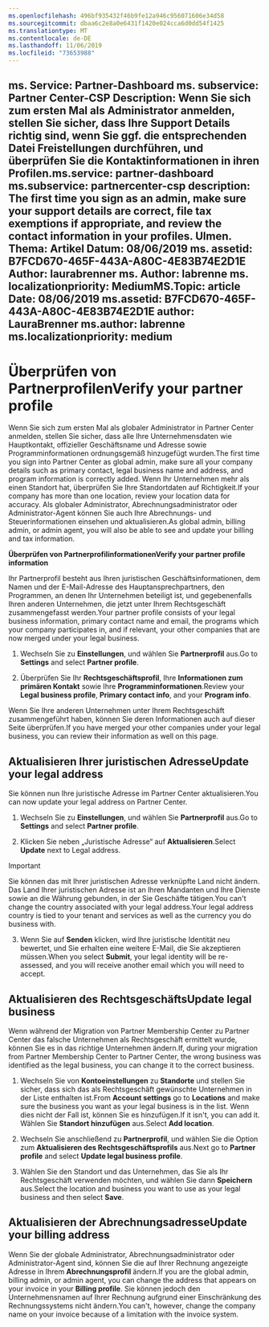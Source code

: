 ```yaml
---
ms.openlocfilehash: 496bf935432f46b9fe12a946c956071606e34d58
ms.sourcegitcommit: dbaa6c2e8a0e6431f1420e024cca6d0dd54f1425
ms.translationtype: MT
ms.contentlocale: de-DE
ms.lasthandoff: 11/06/2019
ms.locfileid: "73653988"
---
```

<span data-ttu-id="5395a-101">ms. Service: Partner-Dashboard ms. subservice: Partner Center-CSP Description: Wenn Sie sich zum ersten Mal als Administrator anmelden, stellen Sie sicher, dass Ihre Support Details richtig sind, wenn Sie ggf. die entsprechenden Datei Freistellungen durchführen, und überprüfen Sie die Kontaktinformationen in ihren Profilen.</span><span class="sxs-lookup"><span data-stu-id="5395a-101">ms.service: partner-dashboard ms.subservice: partnercenter-csp description: The first time you sign as an admin, make sure your support details are correct, file tax exemptions if appropriate, and review the contact information in your profiles.</span></span>
<span data-ttu-id="5395a-102">Ulmen. Thema: Artikel Datum: 08/06/2019 ms. assetid: B7FCD670-465F-443A-A80C-4E83B74E2D1E Author: laurabrenner ms. Author: labrenne ms. localizationpriority: Medium</span><span class="sxs-lookup"><span data-stu-id="5395a-102">MS.Topic: article Date: 08/06/2019 ms.assetid: B7FCD670-465F-443A-A80C-4E83B74E2D1E author: LauraBrenner ms.author: labrenne ms.localizationpriority: medium</span></span>
---

# <a name="verify-your-partner-profile"></a><span data-ttu-id="5395a-103">Überprüfen von Partnerprofilen</span><span class="sxs-lookup"><span data-stu-id="5395a-103">Verify your partner profile</span></span>

<span data-ttu-id="5395a-104">Wenn Sie sich zum ersten Mal als globaler Administrator in Partner Center anmelden, stellen Sie sicher, dass alle Ihre Unternehmensdaten wie Hauptkontakt, offizieller Geschäftsname und Adresse sowie Programminformationen ordnungsgemäß hinzugefügt wurden.</span><span class="sxs-lookup"><span data-stu-id="5395a-104">The first time you sign into Partner Center as  global admin, make sure all your company details such as primary contact, legal business name and address, and program information is correctly added.</span></span> <span data-ttu-id="5395a-105">Wenn Ihr Unternehmen mehr als einen Standort hat, überprüfen Sie Ihre Standortdaten auf Richtigkeit.</span><span class="sxs-lookup"><span data-stu-id="5395a-105">If your company has more than one location, review your location data for accuracy.</span></span> <span data-ttu-id="5395a-106">Als globaler Administrator, Abrechnungsadministrator oder Administrator-Agent können Sie auch Ihre Abrechnungs- und Steuerinformationen einsehen und aktualisieren.</span><span class="sxs-lookup"><span data-stu-id="5395a-106">As global admin, billing admin, or admin agent, you will also be able to see and update your billing and tax information.</span></span> 

<span data-ttu-id="5395a-107">**Überprüfen von Partnerprofilinformationen**</span><span class="sxs-lookup"><span data-stu-id="5395a-107">**Verify your partner profile information**</span></span>

<span data-ttu-id="5395a-108">Ihr Partnerprofil besteht aus Ihren juristischen Geschäftsinformationen, dem Namen und der E-Mail-Adresse des Hauptansprechpartners, den Programmen, an denen Ihr Unternehmen beteiligt ist, und gegebenenfalls Ihren anderen Unternehmen, die jetzt unter Ihrem Rechtsgeschäft zusammengefasst werden.</span><span class="sxs-lookup"><span data-stu-id="5395a-108">Your partner profile consists of your legal business information, primary contact name and email, the programs which your company participates in, and if relevant, your other companies that are now merged under your legal business.</span></span>

1.  <span data-ttu-id="5395a-109">Wechseln Sie zu **Einstellungen**, und wählen Sie **Partnerprofil** aus.</span><span class="sxs-lookup"><span data-stu-id="5395a-109">Go to **Settings** and select **Partner profile**.</span></span>

2.  <span data-ttu-id="5395a-110">Überprüfen Sie Ihr **Rechtsgeschäftsprofil**, Ihre **Informationen zum primären Kontakt** sowie Ihre **Programminformationen**.</span><span class="sxs-lookup"><span data-stu-id="5395a-110">Review your **Legal business profile**, **Primary contact info**, and your **Program info**.</span></span>

<span data-ttu-id="5395a-111">Wenn Sie Ihre anderen Unternehmen unter Ihrem Rechtsgeschäft zusammengeführt haben, können Sie deren Informationen auch auf dieser Seite überprüfen.</span><span class="sxs-lookup"><span data-stu-id="5395a-111">If you have merged your other companies under your legal business, you can review their information as well on this page.</span></span>

## <a name="update-your-legal-address"></a><span data-ttu-id="5395a-112">Aktualisieren Ihrer juristischen Adresse</span><span class="sxs-lookup"><span data-stu-id="5395a-112">Update your legal address</span></span>

<span data-ttu-id="5395a-113">Sie können nun Ihre juristische Adresse im Partner Center aktualisieren.</span><span class="sxs-lookup"><span data-stu-id="5395a-113">You can now update your legal address on Partner Center.</span></span>

1. <span data-ttu-id="5395a-114">Wechseln Sie zu **Einstellungen**, und wählen Sie **Partnerprofil** aus.</span><span class="sxs-lookup"><span data-stu-id="5395a-114">Go to **Settings** and select **Partner profile**.</span></span> 

2. <span data-ttu-id="5395a-115">Klicken Sie neben „Juristische Adresse“ auf **Aktualisieren**.</span><span class="sxs-lookup"><span data-stu-id="5395a-115">Select **Update** next to Legal address.</span></span> 

>[!Important]
><span data-ttu-id="5395a-116">Sie können das mit Ihrer juristischen Adresse verknüpfte Land nicht ändern. Das Land Ihrer juristischen Adresse ist an Ihren Mandanten und Ihre Dienste sowie an die Währung gebunden, in der Sie Geschäfte tätigen.</span><span class="sxs-lookup"><span data-stu-id="5395a-116">You can't change the country associated with your legal address.Your legal address country is tied to your tenant and services as well as the currency you do business with.</span></span> 

3. <span data-ttu-id="5395a-117">Wenn Sie auf **Senden** klicken, wird Ihre juristische Identität neu bewertet, und Sie erhalten eine weitere E-Mail, die Sie akzeptieren müssen.</span><span class="sxs-lookup"><span data-stu-id="5395a-117">When you select **Submit**, your legal identity will be re-assessed, and you will receive another email which you will need to accept.</span></span>

## <a name="update-legal-business"></a><span data-ttu-id="5395a-118">Aktualisieren des Rechtsgeschäfts</span><span class="sxs-lookup"><span data-stu-id="5395a-118">Update legal business</span></span>

<span data-ttu-id="5395a-119">Wenn während der Migration von Partner Membership Center zu Partner Center das falsche Unternehmen als Rechtsgeschäft ermittelt wurde, können Sie es in das richtige Unternehmen ändern.</span><span class="sxs-lookup"><span data-stu-id="5395a-119">If, during your migration from Partner Membership Center to Partner Center, the wrong business was identified as the legal business, you can change it to the correct business.</span></span>

1. <span data-ttu-id="5395a-120">Wechseln Sie von **Kontoeinstellungen** zu **Standorte** und stellen Sie sicher, dass sich das als Rechtsgeschäft gewünschte Unternehmen in der Liste enthalten ist.</span><span class="sxs-lookup"><span data-stu-id="5395a-120">From **Account settings** go to **Locations** and make sure the business you want as your legal business is in the list.</span></span> <span data-ttu-id="5395a-121">Wenn dies nicht der Fall ist, können Sie es hinzufügen.</span><span class="sxs-lookup"><span data-stu-id="5395a-121">If it isn't, you can add it.</span></span> <span data-ttu-id="5395a-122">Wählen Sie **Standort hinzufügen** aus.</span><span class="sxs-lookup"><span data-stu-id="5395a-122">Select **Add location**.</span></span>

2.  <span data-ttu-id="5395a-123">Wechseln Sie anschließend zu **Partnerprofil**, und wählen Sie die Option zum **Aktualisieren des Rechtsgeschäftsprofils** aus.</span><span class="sxs-lookup"><span data-stu-id="5395a-123">Next go to **Partner profile** and select **Update legal business profile**.</span></span>

3.  <span data-ttu-id="5395a-124">Wählen Sie den Standort und das Unternehmen, das Sie als Ihr Rechtsgeschäft verwenden möchten, und wählen Sie dann **Speichern** aus.</span><span class="sxs-lookup"><span data-stu-id="5395a-124">Select the location and business you want to use as your legal business and then select **Save**.</span></span>

## <a name="update-your-billing-address"></a><span data-ttu-id="5395a-125">Aktualisieren der Abrechnungsadresse</span><span class="sxs-lookup"><span data-stu-id="5395a-125">Update your billing address</span></span>

<span data-ttu-id="5395a-126">Wenn Sie der globale Administrator, Abrechnungsadministrator oder Administrator-Agent sind, können Sie die auf Ihrer Rechnung angezeigte Adresse in Ihrem **Abrechnungsprofil** ändern.</span><span class="sxs-lookup"><span data-stu-id="5395a-126">If you are the global admin, billing admin, or admin agent, you can change the address that appears on your invoice in your **Billing profile**.</span></span> <span data-ttu-id="5395a-127">Sie können jedoch den Unternehmensnamen auf Ihrer Rechnung aufgrund einer Einschränkung des Rechnungssystems nicht ändern.</span><span class="sxs-lookup"><span data-stu-id="5395a-127">You can't, however, change the company name on your invoice because of a limitation with the invoice system.</span></span>

 


